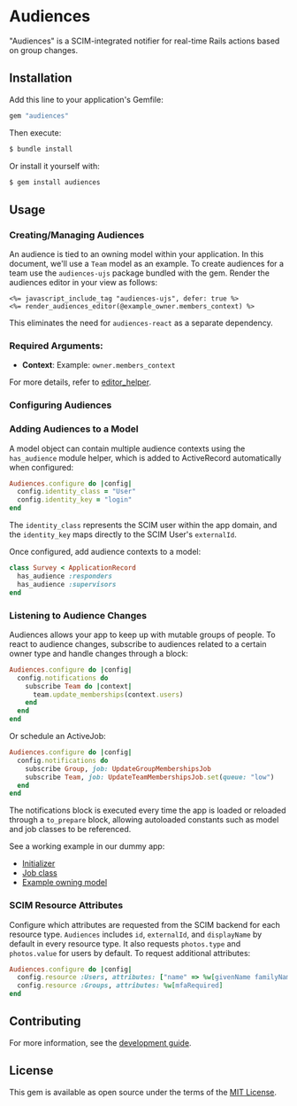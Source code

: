 # Audiences

"Audiences" is a SCIM-integrated notifier for real-time Rails actions based on group changes.

## Installation

Add this line to your application's Gemfile:

```ruby
gem "audiences"
```

Then execute:

```bash
$ bundle install
```

Or install it yourself with:

```bash
$ gem install audiences
```

## Usage

### Creating/Managing Audiences

An audience is tied to an owning model within your application. In this document, we'll use a `Team` model as an example. To create audiences for a team use the `audiences-ujs` package bundled with the gem. Render the audiences editor in your view as follows:

```erb
<%= javascript_include_tag "audiences-ujs", defer: true %>
<%= render_audiences_editor(@example_owner.members_context) %>
```

This eliminates the need for `audiences-react` as a separate dependency.

### Required Arguments:
- **Context**: Example: `owner.members_context`

For more details, refer to [editor_helper](../lib/audiences/editor_helper.rb).

### Configuring Audiences

### Adding Audiences to a Model

A model object can contain multiple audience contexts using the `has_audience` module helper, which is added to ActiveRecord automatically when configured:

```ruby
Audiences.configure do |config|
  config.identity_class = "User"
  config.identity_key = "login"
end
```

The `identity_class` represents the SCIM user within the app domain, and the `identity_key` maps directly to the SCIM User's `externalId`.

Once configured, add audience contexts to a model:

```ruby
class Survey < ApplicationRecord
  has_audience :responders
  has_audience :supervisors
end
```

### Listening to Audience Changes

Audiences allows your app to keep up with mutable groups of people. To react to audience changes, subscribe to audiences related to a certain owner type and handle changes through a block:

```ruby
Audiences.configure do |config|
  config.notifications do
    subscribe Team do |context|
      team.update_memberships(context.users)
    end
  end
end
```

Or schedule an ActiveJob:

```ruby
Audiences.configure do |config|
  config.notifications do
    subscribe Group, job: UpdateGroupMembershipsJob
    subscribe Team, job: UpdateTeamMembershipsJob.set(queue: "low")
  end
end
```

The notifications block is executed every time the app is loaded or reloaded through a `to_prepare` block, allowing autoloaded constants such as model and job classes to be referenced.

See a working example in our dummy app:

- [Initializer](../spec/dummy/config/initializers/audiences.rb)
- [Job class](../spec/dummy/app/jobs/update_memberships_job.rb)
- [Example owning model](../spec/dummy/app/models/example_owner.rb)

### SCIM Resource Attributes

Configure which attributes are requested from the SCIM backend for each resource type. `Audiences` includes `id`, `externalId`, and `displayName` by default in every resource type. It also requests `photos.type` and `photos.value` for users by default. To request additional attributes:

```ruby
Audiences.configure do |config|
  config.resource :Users, attributes: ["name" => %w[givenName familyName formatted]]
  config.resource :Groups, attributes: %w[mfaRequired]
end
```

## Contributing

For more information, see the [development guide](../../docs/development.md).

## License

This gem is available as open source under the terms of the [MIT License](https://opensource.org/licenses/MIT).